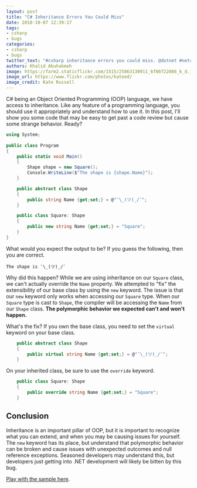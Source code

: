 ```yaml
---
layout: post
title: "C# Inheritance Errors You Could Miss"
date: 2018-10-07 12:39:17
tags:
- csharp
- bugs
categories:
- csharp
- bugs
twitter_text: "#csharp inheritance errors you could miss. @dotnet #netcore"
authors: Khalid Abuhakmeh
image: https://farm2.staticflickr.com/1515/25863130911_6f86f22866_k_d.jpg
image_url: https://www.flickr.com/photos/kateed/
image_credit: Kate Russell
---
```


C# being an Object Oriented Programming (OOP) language, we have access to inheritance. Like any feature of a programming language, you should use it appropriately and understand how to use it. In this post, I'll show you some code that may be easy to get past a code review but cause some strange behavior. Ready?

```csharp
using System;
                    
public class Program
{
    public static void Main()
    {
        Shape shape = new Square();
        Console.WriteLine($"The shape is {shape.Name}");
    }

    public abstract class Shape
    {
        public string Name {get;set;} = @"¯\_(ツ)_/¯";
    }

    public class Square: Shape
    {
        public new string Name {get;set;} = "Square";
    }
}
```

What would you expect the output to be? If you guess the following, then you are correct.

```console
The shape is ¯\_(ツ)_/¯
```

Why did this happen? While we are using inheritance on our `Square` class, we can't actually override the `Name` property. We attempted to "fix" the extensibility of our base class by using the `new` keyword. The issue is that our `new` keyword only works when accessing our `Square` type. When our `Square` type is cast to `Shape`, the compiler will be accessing the `Name` from our `Shape` class. **The polymorphic behavior we expected can't and won't happen.**

What's the fix? If you own the base class, you need to set the `virtual` keyword on your base class.

```csharp
    public abstract class Shape
    {
        public virtual string Name {get;set;} = @"¯\_(ツ)_/¯";
    }
```

On your inherited class, be sure to use the `override` keyword.

```csharp
    public class Square: Shape
    {
        public override string Name {get;set;} = "Square";
    }
```

## Conclusion

Inheritance is an important pillar of OOP, but it is important to recognize what you can extend, and when you may be causing issues for yourself. The `new` keyword has its place, but understand that polymorphic behavior can be broken and cause issues with unexpected outcomes and null reference exceptions. Seasoned developers may understand this, but developers just getting into .NET development will likely be bitten by this bug.

[Play with the sample here](https://dotnetfiddle.net/OYGu9P).